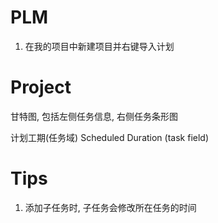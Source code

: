 
# PLM

1. 在我的项目中新建项目并右键导入计划

# Project

甘特图, 包括左侧任务信息, 右侧任务条形图

计划工期(任务域) Scheduled Duration (task field)

# Tips

1. 添加子任务时, 子任务会修改所在任务的时间
